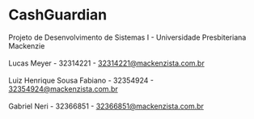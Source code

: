 # CashGuardian
Projeto de Desenvolvimento de Sistemas I - Universidade Presbiteriana Mackenzie
<br>
<br>
Lucas Meyer - 32314221 - 32314221@mackenzista.com.br
<br>
<br>
Luiz Henrique Sousa Fabiano - 32354924 - 32354924@mackenzista.com.br
<br>
<br>
Gabriel Neri - 32366851 - 32366851@mackenzista.com.br
